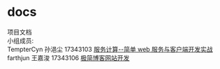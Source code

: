 # docs
项目文档  
小组成员:  
TempterCyn 孙浥尘 17343103 [服务计算--简单 web 服务与客户端开发实战](https://blog.csdn.net/TempterCyn/article/details/103466035) 
farthjun 王嘉浚 17343106 [极简博客网站开发](https://blog.csdn.net/Jundesky/article/details/103466505) 

